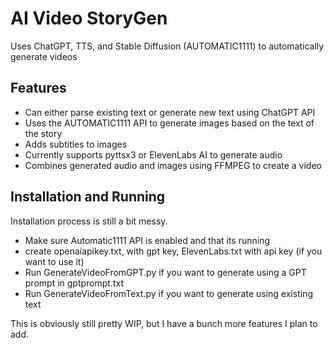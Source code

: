 # AI Video StoryGen
Uses ChatGPT, TTS, and Stable Diffusion (AUTOMATIC1111) to automatically generate videos
## Features
- Can either parse existing text or generate new text using ChatGPT API
- Uses the AUTOMATIC1111 API to generate images based on the text of the story
- Adds subtitles to images
- Currently supports pyttsx3 or ElevenLabs AI to generate audio
- Combines generated audio and images using FFMPEG to create a video 
## Installation and Running
Installation process is still a bit messy. 
- Make sure  Automatic1111 API is enabled and that its running
- create openaiapikey.txt, with gpt key, ElevenLabs.txt with api key (if you want to use it)
- Run GenerateVideoFromGPT.py if you want to generate using a GPT prompt in gptprompt.txt
- Run GenerateVideoFromText.py if you want to generate using existing text

This is obviously still pretty WIP, but I have a bunch more features I plan to add.
